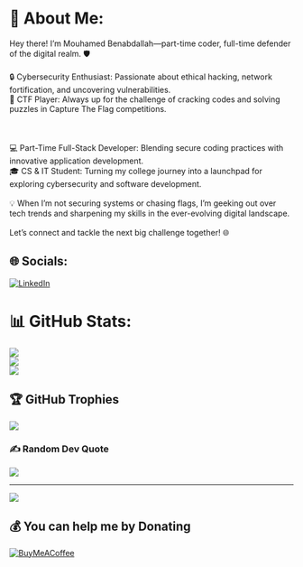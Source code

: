 # 💫 About Me:
Hey there! I’m Mouhamed Benabdallah—part-time coder, full-time defender of the digital realm. 🛡️<br><br>🔒 Cybersecurity Enthusiast: Passionate about ethical hacking, network fortification, and uncovering vulnerabilities.<br>🎯 CTF Player: Always up for the challenge of cracking codes and solving puzzles in Capture The Flag competitions.<br><br>
<br><br>💻 Part-Time Full-Stack Developer: Blending secure coding practices with innovative application development.<br>🎓 CS & IT Student: Turning my college journey into a launchpad for exploring cybersecurity and software development.<br><br>💡 When I’m not securing systems or chasing flags, I’m geeking out over tech trends and sharpening my skills in the ever-evolving digital landscape.<br><br>Let’s connect and tackle the next big challenge together! 🌐


## 🌐 Socials:
[![LinkedIn](https://img.shields.io/badge/LinkedIn-%230077B5.svg?logo=linkedin&logoColor=white)](https://linkedin.com/in/https://www.linkedin.com/in/mohamed-benabdallah-31008a264/) 
# 📊 GitHub Stats:
![](https://github-readme-stats.vercel.app/api?username=Med-Benabdallah&theme=dark&hide_border=false&include_all_commits=true&count_private=true)<br/>
![](https://github-readme-streak-stats.herokuapp.com/?user=Med-Benabdallah&theme=dark&hide_border=false)<br/>
![](https://github-readme-stats.vercel.app/api/top-langs/?username=Med-Benabdallah&theme=dark&hide_border=false&include_all_commits=true&count_private=true&layout=compact)

## 🏆 GitHub Trophies
![](https://github-profile-trophy.vercel.app/?username=Med-Benabdallah&theme=radical&no-frame=false&no-bg=true&margin-w=4)

### ✍️ Random Dev Quote
![](https://quotes-github-readme.vercel.app/api?type=horizontal&theme=radical)

---
[![](https://visitcount.itsvg.in/api?id=Med-Benabdallah&icon=0&color=0)](https://visitcount.itsvg.in)

  ## 💰 You can help me by Donating
  [![BuyMeACoffee](https://img.shields.io/badge/Buy%20Me%20a%20Coffee-ffdd00?style=for-the-badge&logo=buy-me-a-coffee&logoColor=black)](https://buymeacoffee.com/buymeacoffee.com/erinmin56) 

  
<!-- Proudly created with GPRM ( https://gprm.itsvg.in ) -->
